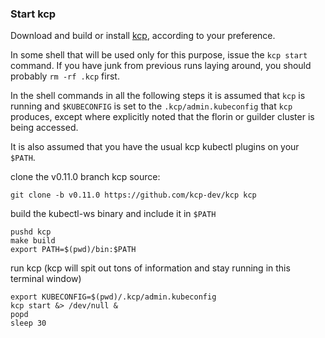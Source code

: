 <!--example1-start-kcp-start-->
### Start kcp

Download and build or install [kcp](https://github.com/kcp-dev/kcp/releases/tag/v0.11.0),
according to your preference.

In some shell that will be used only for this purpose, issue the `kcp
start` command.  If you have junk from previous runs laying around,
you should probably `rm -rf .kcp` first.

In the shell commands in all the following steps it is assumed that
`kcp` is running and `$KUBECONFIG` is set to the
`.kcp/admin.kubeconfig` that `kcp` produces, except where explicitly
noted that the florin or guilder cluster is being accessed.

It is also assumed that you have the usual kcp kubectl plugins on your
`$PATH`.

clone the v0.11.0 branch kcp source:
```shell
git clone -b v0.11.0 https://github.com/kcp-dev/kcp kcp
```
build the kubectl-ws binary and include it in `$PATH`
```shell
pushd kcp
make build
export PATH=$(pwd)/bin:$PATH
```

run kcp (kcp will spit out tons of information and stay running in this terminal window)
```shell
export KUBECONFIG=$(pwd)/.kcp/admin.kubeconfig
kcp start &> /dev/null &
popd
sleep 30 
```
<!--example1-start-kcp-end-->
<!-- > /dev/null & -->
